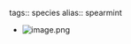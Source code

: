 tags:: species
alias:: spearmint

- ![image.png](https://peach-geographical-bat-397.mypinata.cloud/ipfs/QmaRzmqaxkgi8jd5dWHmpi4q6exgSduYikyoAiEPTkFKMJ)